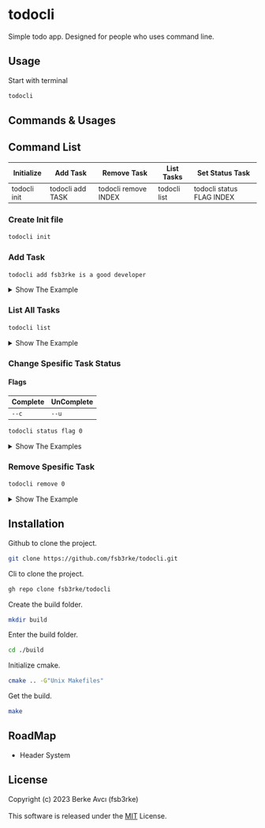 # todocli
Simple todo app. Designed for people who uses command line. 

## Usage
Start with terminal
```sh
todocli
```

## Commands & Usages

## Command List
| Initialize | Add Task | Remove Task | List Tasks | Set Status Task |
| ---------- | -------- | ----------- | ---------- | --------------- |
| todocli init | todocli add TASK | todocli remove INDEX | todocli list | todocli status FLAG INDEX |

### Create Init file
```sh
todocli init
```

### Add Task
```sh
todocli add fsb3rke is a good developer
```
<details>
<summary>Show The Example</summary>
<p align="center">
  <img src="https://github.com/fsb3rke/todocli/blob/master/images/addTask.png?raw=true" width="580" title="addTask example">
</p>
</details>

### List All Tasks
```sh
todocli list
```
<details>
<summary>Show The Example</summary>
<p align="center">
  <img src="https://github.com/fsb3rke/todocli/blob/master/images/listTasks.png?raw=true" width="580" title="listTasks example">
</p>
</details>

### Change Spesific Task Status
#### Flags
| Complete | UnComplete |
| -------- | ---------- |
| `--c` | `--u` |
```sh
todocli status flag 0
```
<details>
<summary>Show The Examples</summary>
--c
<p align="center">
  <img src="https://github.com/fsb3rke/todocli/blob/master/images/statusCompleted.png?raw=true" width="580" title="addTask example">
</p>
--u
<p align="center">
  <img src="https://github.com/fsb3rke/todocli/blob/master/images/statusUnCompleted.png?raw=true" width="580" title="addTask example">
</p>
</details>

### Remove Spesific Task
```sh
todocli remove 0
```
<details>
<summary>Show The Example</summary>
<p align="center">
  <img src="https://github.com/fsb3rke/todocli/blob/master/images/removeTask.png?raw=true" width="580" title="addTask example">
</p>
</details>



 ## Installation
Github to clone the project.
```sh
git clone https://github.com/fsb3rke/todocli.git
```
Cli to clone the project.
```sh
gh repo clone fsb3rke/todocli
```
Create the build folder.
```sh
mkdir build
```
Enter the build folder.
```sh
cd ./build
```
Initialize cmake.
```sh
cmake .. -G"Unix Makefiles"
```
Get the build.
```sh
make
```

## RoadMap
- Header System

## License
Copyright (c) 2023 Berke Avcı (fsb3rke) \
\
This software is released under the [MIT](https://choosealicense.com/licenses/mit/) License.
